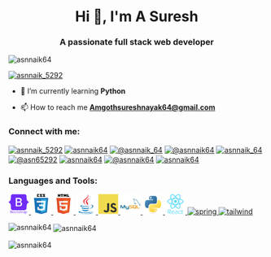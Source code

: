 <h1 align="center">Hi 👋, I'm A Suresh</h1>
<h3 align="center">A passionate full stack web developer</h3>

  <img align="right" src="https://user-images.githubusercontent.com/55389276/140866485-8fb1c876-9a8f-4d6a-98dc-08c4981eaf70.gif" alt="" width="400">

<p align="left"> <img src="https://komarev.com/ghpvc/?username=asnnaik64&label=Profile%20views&color=0e75b6&style=flat" alt="asnnaik64" /> </p>

<p align="left"> <a href="https://twitter.com/asnnaik_5292" target="blank"><img src="https://img.shields.io/twitter/follow/asnnaik_5292?logo=twitter&style=for-the-badge" alt="asnnaik_5292" /></a> </p>

- 🌱 I’m currently learning **Python**

- 📫 How to reach me **Amgothsureshnayak64@gmail.com**

<h3 align="left">Connect with me:</h3>
<p align="left">
<a href="https://twitter.com/asnnaik_5292" target="blank"><img align="center" src="https://raw.githubusercontent.com/rahuldkjain/github-profile-readme-generator/master/src/images/icons/Social/twitter.svg" alt="asnnaik_5292" height="30" width="40" /></a>
<a href="https://linkedin.com/in/asnnaik64" target="blank"><img align="center" src="https://raw.githubusercontent.com/rahuldkjain/github-profile-readme-generator/master/src/images/icons/Social/linked-in-alt.svg" alt="asnnaik64" height="30" width="40" /></a>
<a href="https://instagram.com/@asnnaik_64" target="blank"><img align="center" src="https://raw.githubusercontent.com/rahuldkjain/github-profile-readme-generator/master/src/images/icons/Social/instagram.svg" alt="@asnnaik_64" height="30" width="40" /></a>
<a href="https://hashnode.com/@asnnaik64" target="blank"><img align="center" src="https://raw.githubusercontent.com/rahuldkjain/github-profile-readme-generator/master/src/images/icons/Social/hashnode.svg" alt="@asnnaik64" height="30" width="40" /></a>
<a href="https://www.codechef.com/users/asnnaik_64" target="blank"><img align="center" src="https://cdn.jsdelivr.net/npm/simple-icons@3.1.0/icons/codechef.svg" alt="asnnaik_64" height="30" width="40" /></a>
<a href="https://www.hackerrank.com/@asn65292" target="blank"><img align="center" src="https://raw.githubusercontent.com/rahuldkjain/github-profile-readme-generator/master/src/images/icons/Social/hackerrank.svg" alt="@asn65292" height="30" width="40" /></a>
<a href="https://www.leetcode.com/asnnaik64" target="blank"><img align="center" src="https://raw.githubusercontent.com/rahuldkjain/github-profile-readme-generator/master/src/images/icons/Social/leet-code.svg" alt="asnnaik64" height="30" width="40" /></a>
<a href="https://www.hackerearth.com/@asnnaik64" target="blank"><img align="center" src="https://raw.githubusercontent.com/rahuldkjain/github-profile-readme-generator/master/src/images/icons/Social/hackerearth.svg" alt="@asnnaik64" height="30" width="40" /></a>
<a href="https://www.topcoder.com/members/asnnaik64" target="blank"><img align="center" src="https://raw.githubusercontent.com/rahuldkjain/github-profile-readme-generator/master/src/images/icons/Social/topcoder.svg" alt="asnnaik64" height="30" width="40" /></a>
</p>

<h3 align="left">Languages and Tools:</h3>
<p align="left"> <a href="https://getbootstrap.com" target="_blank" rel="noreferrer"> <img src="https://raw.githubusercontent.com/devicons/devicon/master/icons/bootstrap/bootstrap-plain-wordmark.svg" alt="bootstrap" width="40" height="40"/> </a> <a href="https://www.w3schools.com/css/" target="_blank" rel="noreferrer"> <img src="https://raw.githubusercontent.com/devicons/devicon/master/icons/css3/css3-original-wordmark.svg" alt="css3" width="40" height="40"/> </a> <a href="https://www.w3.org/html/" target="_blank" rel="noreferrer"> <img src="https://raw.githubusercontent.com/devicons/devicon/master/icons/html5/html5-original-wordmark.svg" alt="html5" width="40" height="40"/> </a> <a href="https://www.java.com" target="_blank" rel="noreferrer"> <img src="https://raw.githubusercontent.com/devicons/devicon/master/icons/java/java-original.svg" alt="java" width="40" height="40"/> </a> <a href="https://developer.mozilla.org/en-US/docs/Web/JavaScript" target="_blank" rel="noreferrer"> <img src="https://raw.githubusercontent.com/devicons/devicon/master/icons/javascript/javascript-original.svg" alt="javascript" width="40" height="40"/> </a> <a href="https://www.mysql.com/" target="_blank" rel="noreferrer"> <img src="https://raw.githubusercontent.com/devicons/devicon/master/icons/mysql/mysql-original-wordmark.svg" alt="mysql" width="40" height="40"/> </a> <a href="https://www.python.org" target="_blank" rel="noreferrer"> <img src="https://raw.githubusercontent.com/devicons/devicon/master/icons/python/python-original.svg" alt="python" width="40" height="40"/> </a> <a href="https://reactjs.org/" target="_blank" rel="noreferrer"> <img src="https://raw.githubusercontent.com/devicons/devicon/master/icons/react/react-original-wordmark.svg" alt="react" width="40" height="40"/> </a> <a href="https://spring.io/" target="_blank" rel="noreferrer"> <img src="https://www.vectorlogo.zone/logos/springio/springio-icon.svg" alt="spring" width="40" height="40"/> </a> <a href="https://tailwindcss.com/" target="_blank" rel="noreferrer"> <img src="https://www.vectorlogo.zone/logos/tailwindcss/tailwindcss-icon.svg" alt="tailwind" width="40" height="40"/> </a> </p>

<p><img align="left" src="https://github-readme-stats.vercel.app/api/top-langs?username=asnnaik64&show_icons=true&locale=en&layout=compact" alt="asnnaik64" /></p>

<p>&nbsp;<img align="center" src="https://github-readme-stats.vercel.app/api?username=asnnaik64&show_icons=true&locale=en" alt="asnnaik64" /></p>

<p><img align="center" src="https://github-readme-streak-stats.herokuapp.com/?user=asnnaik64&" alt="asnnaik64" /></p>
